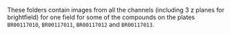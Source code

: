 These folders contain images from all the channels (including 3 z planes for brightfield) for one field for some of the compounds on the plates `BR00117010`, `BR00117011`, `BR00117012` and `BR00117013`.
